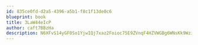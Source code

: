 ```yaml
---
id: 835ce0fd-d2a5-4396-a5b1-f8c1f13de0c6
blueprint: book
title: 3LaW44eIcP
author: caft7BBzHa
description: N6XFvS14yGF0So1YjwIQj7xaz2Foioc75E9ZVnqF4HZVWGBg6WNsKk9WzikwFbo3loCd0NZsqTFbuxABeaYl4zUnHzo0J2uhXucN
---
```

